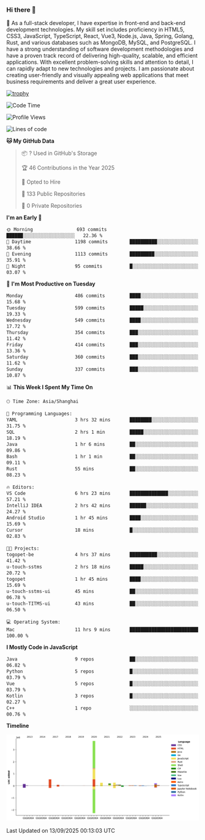 ### Hi there 👋

🌱 As a full-stack developer, I have expertise in front-end and back-end development technologies. My skill set includes proficiency in HTML5, CSS3, JavaScript, TypeScript, React, Vue3, Node.js, Java, Spring, Golang, Rust, and various databases such as MongoDB, MySQL, and PostgreSQL. I have a strong understanding of software development methodologies and have a proven track record of delivering high-quality, scalable, and efficient applications. With excellent problem-solving skills and attention to detail, I can rapidly adapt to new technologies and projects. I am passionate about creating user-friendly and visually appealing web applications that meet business requirements and deliver a great user experience.

[![trophy](https://github-profile-trophy.vercel.app/?username=elton&rank=SECRET,SSS,SS,S,AAA,AA,A&theme=onedark&no-frame=true&margin-w=10)](https://github.com/ryo-ma/github-profile-trophy)

<!--START_SECTION:waka-->
![Code Time](http://img.shields.io/badge/Code%20Time-1%2C903%20hrs%2054%20mins-blue)

![Profile Views](http://img.shields.io/badge/Profile%20Views-0-blue)

![Lines of code](https://img.shields.io/badge/From%20Hello%20World%20I%27ve%20Written-5.9%20million%20lines%20of%20code-blue)

**🐱 My GitHub Data** 

> 📦 ? Used in GitHub's Storage 
 > 
> 🏆 46 Contributions in the Year 2025
 > 
> 💼 Opted to Hire
 > 
> 📜 133 Public Repositories 
 > 
> 🔑 0 Private Repositories 
 > 
**I'm an Early 🐤** 

```text
🌞 Morning                693 commits         ██████░░░░░░░░░░░░░░░░░░░   22.36 % 
🌆 Daytime                1198 commits        ██████████░░░░░░░░░░░░░░░   38.66 % 
🌃 Evening                1113 commits        █████████░░░░░░░░░░░░░░░░   35.91 % 
🌙 Night                  95 commits          █░░░░░░░░░░░░░░░░░░░░░░░░   03.07 % 
```
📅 **I'm Most Productive on Tuesday** 

```text
Monday                   486 commits         ████░░░░░░░░░░░░░░░░░░░░░   15.68 % 
Tuesday                  599 commits         █████░░░░░░░░░░░░░░░░░░░░   19.33 % 
Wednesday                549 commits         ████░░░░░░░░░░░░░░░░░░░░░   17.72 % 
Thursday                 354 commits         ███░░░░░░░░░░░░░░░░░░░░░░   11.42 % 
Friday                   414 commits         ███░░░░░░░░░░░░░░░░░░░░░░   13.36 % 
Saturday                 360 commits         ███░░░░░░░░░░░░░░░░░░░░░░   11.62 % 
Sunday                   337 commits         ███░░░░░░░░░░░░░░░░░░░░░░   10.87 % 
```


📊 **This Week I Spent My Time On** 

```text
🕑︎ Time Zone: Asia/Shanghai

💬 Programming Languages: 
YAML                     3 hrs 32 mins       ████████░░░░░░░░░░░░░░░░░   31.75 % 
SQL                      2 hrs 1 min         █████░░░░░░░░░░░░░░░░░░░░   18.19 % 
Java                     1 hr 6 mins         ██░░░░░░░░░░░░░░░░░░░░░░░   09.86 % 
Bash                     1 hr 1 min          ██░░░░░░░░░░░░░░░░░░░░░░░   09.11 % 
Rust                     55 mins             ██░░░░░░░░░░░░░░░░░░░░░░░   08.23 % 

🔥 Editors: 
VS Code                  6 hrs 23 mins       ██████████████░░░░░░░░░░░   57.21 % 
IntelliJ IDEA            2 hrs 42 mins       ██████░░░░░░░░░░░░░░░░░░░   24.27 % 
Android Studio           1 hr 45 mins        ████░░░░░░░░░░░░░░░░░░░░░   15.69 % 
Cursor                   18 mins             █░░░░░░░░░░░░░░░░░░░░░░░░   02.83 % 

🐱‍💻 Projects: 
togopet-be               4 hrs 37 mins       ██████████░░░░░░░░░░░░░░░   41.42 % 
u-touch-sstms            2 hrs 18 mins       █████░░░░░░░░░░░░░░░░░░░░   20.72 % 
togopet                  1 hr 45 mins        ████░░░░░░░░░░░░░░░░░░░░░   15.69 % 
u-touch-sstms-ui         45 mins             ██░░░░░░░░░░░░░░░░░░░░░░░   06.78 % 
u-touch-TITMS-ui         43 mins             ██░░░░░░░░░░░░░░░░░░░░░░░   06.50 % 

💻 Operating System: 
Mac                      11 hrs 9 mins       █████████████████████████   100.00 % 
```

**I Mostly Code in JavaScript** 

```text
Java                     9 repos             ██░░░░░░░░░░░░░░░░░░░░░░░   06.82 % 
Python                   5 repos             █░░░░░░░░░░░░░░░░░░░░░░░░   03.79 % 
Vue                      5 repos             █░░░░░░░░░░░░░░░░░░░░░░░░   03.79 % 
Kotlin                   3 repos             █░░░░░░░░░░░░░░░░░░░░░░░░   02.27 % 
C++                      1 repo              ░░░░░░░░░░░░░░░░░░░░░░░░░   00.76 % 
```



**Timeline**

![Lines of Code chart](https://raw.githubusercontent.com/elton/elton/main/assets/bar_graph.png)


 Last Updated on 13/09/2025 00:13:03 UTC
<!--END_SECTION:waka-->

<!--
**elton/elton** is a ✨ _special_ ✨ repository because its `README.md` (this file) appears on your GitHub profile.

Here are some ideas to get you started:

- 🔭 I’m currently working on ...
- 🌱 I’m currently learning ...
- 👯 I’m looking to collaborate on ...
- 🤔 I’m looking for help with ...
- 💬 Ask me about ...
- 📫 How to reach me: ...
- 😄 Pronouns: ...
- ⚡ Fun fact: ...
-->
